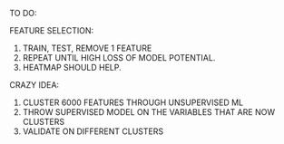 TO DO: 

FEATURE SELECTION:
  1. TRAIN, TEST, REMOVE 1 FEATURE
  2. REPEAT UNTIL HIGH LOSS OF MODEL POTENTIAL. 
  3. HEATMAP SHOULD HELP.

CRAZY IDEA: 
  1. CLUSTER 6000 FEATURES THROUGH UNSUPERVISED ML
  2. THROW SUPERVISED MODEL ON THE VARIABLES THAT ARE NOW CLUSTERS
  3. VALIDATE ON DIFFERENT CLUSTERS



